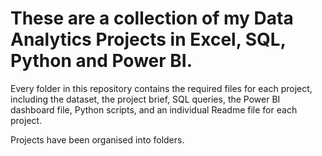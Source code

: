 # These are a collection of my Data Analytics Projects in Excel, SQL, Python and Power BI.

Every folder in this repository contains the required files for each project, including the dataset, the project brief, SQL queries, the Power BI dashboard file, Python scripts, and an individual Readme file for each project. 

Projects have been organised into folders. 
